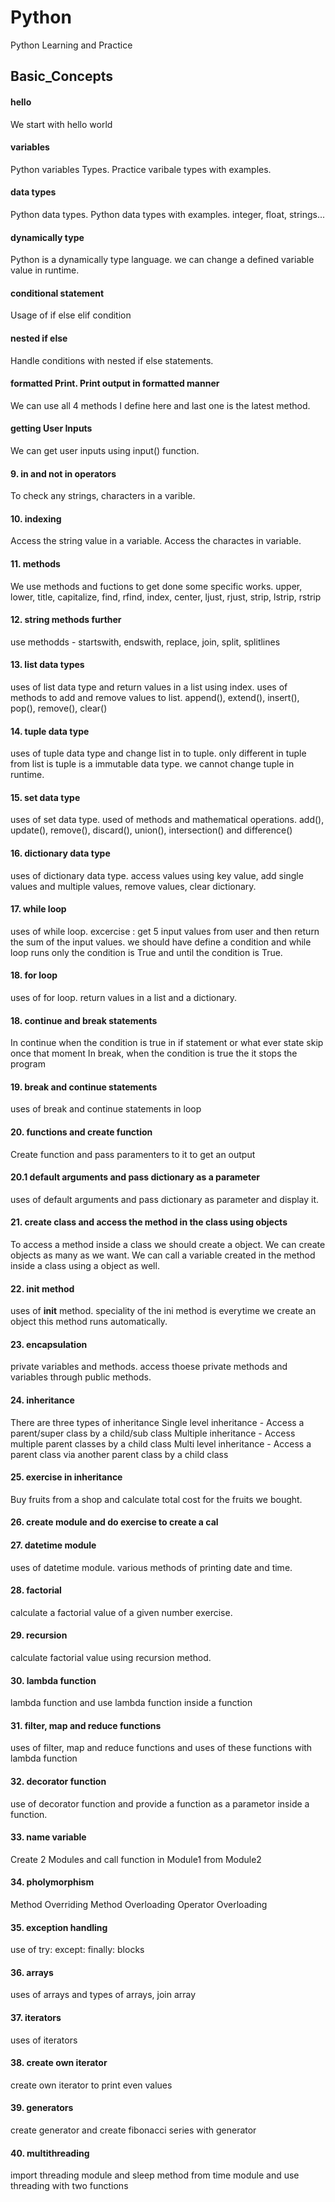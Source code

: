 # Python
Python Learning and Practice


## Basic_Concepts

#### hello
We start with hello world

#### variables
Python variables Types. Practice varibale types with examples.

#### data types
Python data types. Python data types with examples. integer, float, strings...

#### dynamically type
Python is a dynamically type language. we can change a defined variable value in runtime.

#### conditional statement
Usage of if else elif condition

#### nested if else
Handle conditions with nested if else statements.

#### formatted Print. Print output in formatted manner
We can use all 4 methods I define here and last one is the latest method. 

#### getting User Inputs
We can get user inputs using input() function. 

#### 9. in and not in operators
To check any strings, characters in a varible.

#### 10. indexing
Access the string value in a variable. Access the charactes in variable.

#### 11. methods
We use methods and fuctions to get done some specific works.
upper, lower, title, capitalize, find, rfind, index, center, ljust, rjust, strip, lstrip, rstrip

#### 12. string methods further
use methodds - startswith, endswith, replace, join, split, splitlines

#### 13. list data types
uses of list data type and return values in a list using index. uses of methods to add and remove values to list. append(), extend(), insert(), pop(), remove(), clear()

#### 14. tuple data type
uses of tuple data type and change list in to tuple. only different in tuple from list is tuple is a immutable data type. we cannot change tuple in runtime.

#### 15. set data type
uses of set data type. used of methods and mathematical operations. add(), update(), remove(), discard(), union(), intersection() and difference()

#### 16. dictionary data type
uses of dictionary data type. access values using key value, add single values and multiple values, remove values, clear dictionary.

#### 17. while loop
uses of while loop. excercise : get 5 input values from user and then return the sum of the input values.
we should have define a condition and while loop runs only the condition is True and until the condition is True.

#### 18. for loop
uses of for loop. return values in a list and a dictionary.

#### 18. continue and break statements
In continue when the condition is true in if statement or what ever state skip once that moment
In break, when the condition is true the it stops the program

#### 19. break and continue statements
uses of break and continue statements in loop

#### 20. functions and create function
Create function and pass paramenters to it to get an output

#### 20.1 default arguments and pass dictionary as a parameter
uses of default arguments and pass dictionary as parameter and display it.

#### 21. create class and access the method in the class using objects
To access a method inside a class we should create a object. We can create objects as many as we want.
We can call a variable created in the method inside a class using a object as well.

#### 22. __init__ method
uses of __init__ method. speciality of the ini method is everytime we create an object this method runs automatically.

#### 23. encapsulation
private variables and methods. access thoese private methods and variables through public methods.

#### 24. inheritance
There are three types of inheritance
 Single level inheritance - Access a parent/super class by a child/sub class
 Multiple inheritance - Access multiple parent classes by a child class
 Multi level inheritance - Access a parent class via another parent class by a child class

#### 25. exercise in inheritance
Buy fruits from a shop and calculate total cost for the fruits we bought.

#### 26. create module and do exercise to create a cal

#### 27. datetime module
uses of datetime module. various methods of printing date and time.

#### 28. factorial
calculate a factorial value of a given number exercise.

#### 29. recursion
calculate factorial value using recursion method.

#### 30. lambda function
lambda function and use lambda function inside a function

#### 31. filter, map and reduce functions
uses of filter, map and reduce functions and uses of these functions with lambda function

#### 32. decorator function
use of decorator function and provide a function as a parametor inside a function.

#### 33. name variable
Create 2 Modules and call function in Module1 from Module2

#### 34. pholymorphism
Method Overriding
Method Overloading
Operator Overloading

#### 35. exception handling
use of try: except: finally: blocks

#### 36. arrays
uses of arrays and types of arrays, join array

#### 37. iterators
uses of iterators

#### 38. create own iterator
create own iterator to print even values

#### 39. generators
create generator and create fibonacci series with generator

#### 40. multithreading
import threading module and sleep method from time module and use threading with two functions
